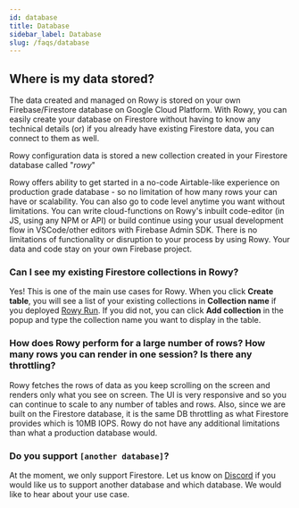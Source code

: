 ```yaml
---
id: database
title: Database
sidebar_label: Database
slug: /faqs/database
---
```


## Where is my data stored?

The data created and managed on Rowy is stored on your own Firebase/Firestore database on Google Cloud Platform. With Rowy, you can easily create your database on Firestore without having to know any technical details (or) if you already have existing Firestore data, you can connect to them as well. 

Rowy configuration data is stored a new collection created in your Firestore database called "_rowy_"

Rowy offers ability to get started in a no-code Airtable-like experience on production grade database - so no limitation of how many rows your can have or scalability. You can also go to code level anytime you want without limitations. You can write cloud-functions on Rowy's inbuilt code-editor (in JS, using any NPM or API) or build continue using your usual development flow in VSCode/other editors with Firebase Admin SDK. There is no limitations of functionality or disruption to your process by using Rowy. Your data and code stay on your own Firebase project.

### Can I see my existing Firestore collections in Rowy?

Yes! This is one of the main use cases for Rowy. When you click **Create
table**, you will see a list of your existing collections in **Collection name**
if you deployed [Rowy Run](../rowy-run/overview.mdx). If you did not, you can
click **Add collection** in the popup and type the collection name you want to
display in the table.

### How does Rowy perform for a large number of rows? How many rows you can render in one session? Is there any throttling?

Rowy fetches the rows of data as you keep scrolling on the screen and renders
only what you see on screen. The UI is very responsive and so you can continue
to scale to any number of tables and rows. Also, since we are built on the
Firestore database, it is the same DB throttling as what Firestore provides
which is 10MB IOPS. Rowy do not have any additional limitations than what a
production database would.

### Do you support `[another database]`?

At the moment, we only support Firestore. Let us know on
[Discord](https://discord.com/invite/B8yAD5PDX4) if you would like us to support
another database and which database. We would like to hear about your use case.